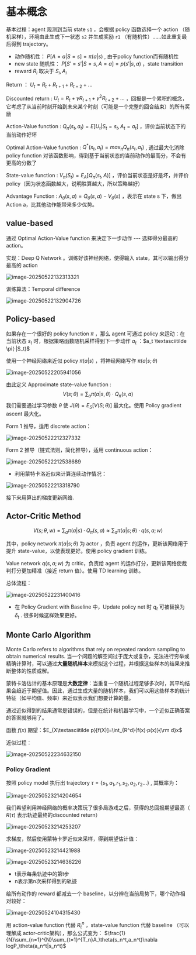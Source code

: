 # 基本概念

基本过程：agent 观测到当前 state `s1` ，会根据 policy 函数选择一个 action （随机采样），环境由此生成下一状态 `s2` 并生成奖励 `r1` （有随机性）……如此重复最后得到 trajectory。

- 动作随机性： $P[A=a|S=s]=\pi(a|s)$ , 由于policy function而有随机性
- new state 随机性： $P[S'=s'|S=s,A=a]=p(s'|s,a)$ ，state transition
- reward $R_i$ 取决于 $S_i,A_i$

Return ： $U_t = R_t + R_{t+1}+R_{t+2}+...$

Discounted return : $U_t = R_t + \gamma R_{t+1}+{\gamma}^2R_{t+2}+...$ ，回报是一个累积的概念，它考虑了从当前时刻开始到未来某个时刻（可能是一个完整的回合结束）的所有奖励

Action-Value function : $Q_{\pi}(s_t,a_t)=E[U_t|S_t=s_t,A_t=a_t]$ ，评价当前状态下的当前动作好坏

Optimal Action-Value function : $Q^*(s_t,a_t) = max_\pi Q_\pi (s_t,a_t)$ , 通过最大化消除 policy function 对该函数影响，得到基于当前状态的当前动作的最高分，不会有更高的分数了

State-value function : $V_\pi (S_t)=E_A[Q_\pi(s_t,A)]$ ，评价当前状态是好是坏，并评价policy（因为状态函数越大，说明胜算越大，所以策略越好）

Advantage Function : $A_\theta(s,a)=Q_\theta(s,a)-V_\theta(s)$ ，表示在 state s 下，做出 Action a，比其他动作能带来多少优势。



## value-based 

通过 Optimal Action-Value function 来决定下一步动作 --- 选择得分最高的 action。

实现：Deep Q Network 。训练好该神经网络，使得输入 state，其可以输出得分最高的 action

![image-20250522132313321](./basic_1.assets/image-20250522132313321.png)

训练算法：Temporal difference

![image-20250522132904726](./basic_1.assets/image-20250522132904726.png)

## Policy-based

如果存在一个很好的 policy function $\pi$ ，那么 agent 可通过 policy 来运动：在当前状态 $s_t$ 时，根据策略函数随机采样得到下一步动作 $a_t$ ：$a_t \textasciitilde \pi(·|S_t)$ 

使用一个神经网络来近似 policy $\pi(a|s)$ ，将神经网络写作  $\pi(a|s;\theta)$ 

![image-20250522205941056](./basic_1.assets/image-20250522205941056.png)

 由此定义 Approximate state-value function : 
$$
V(s;\theta)=\sum_a\pi(a|s,\theta)·Q_\pi(s,a)
$$
我们需要通过学习参数 $\theta$ 使 $J(\theta)=E_S[V(S;\theta)]$ 最大化。使用 Policy gradient ascent 最大化。

Form 1 推导，适用 discrete action：

![image-20250522212327332](./basic_1.assets/image-20250522212327332.png)

Form 2 推导（链式法则，简化推导），适用 continuous action：

![image-20250522212538689](./basic_1.assets/image-20250522212538689.png)

- 利用蒙特卡洛近似来计算连续动作情况：

![image-20250522213318790](./basic_1.assets/image-20250522213318790.png)

接下来用算出的梯度更新网络.



## Actor-Critic Method


$$
V(s;\theta,w)=\sum_a\pi(a|s)·Q_\pi(s,a) \approx \sum_a\pi(a|s;\theta)·q(s,a;w)
$$


其中，policy network $\pi(a|s;\theta)$ 为 actor ，负责 agent 的运作，更新该网络用于提升 state-value，以使表现更好。使用 policy gradient 训练。

Value network $q(s,a;w)$ 为 critic，负责给 agent 的运作打分，更新该网络使裁判打分更加精准（接近 return 值）。使用 TD learning 训练。

总体流程：

![image-20250522231400416](./basic_1.assets/image-20250522231400416.png)

- 在 Policy Gradient with Baseline 中，Update policy net 时 $q_t$ 可被替换为 $\delta_t$ . 很多时候这样效果更好。



## Monte Carlo Algorithm

Monte Carlo refers to algorithms that rely on repeated random sampling to obtain numerical results. 当一个问题的解空间过于庞大或复杂，无法进行穷举或精确计算时，可以通过**大量随机样本**来模拟这个过程，并根据这些样本的结果来推断整体的性质或解。

蒙特卡洛估计的基本原理是**大数定律**：当重复一个随机过程足够多次时，其平均结果会趋近于期望值。因此，通过生成大量的随机样本，我们可以用这些样本的统计特征（如平均值、频率）来近似表示我们想要计算的量。

通过近似得到的结果通常是错误的，但是在统计和机器学习中，一个近似正确答案的答案就够用了。

函数 $f(x)$ 期望：$E_{X\textasciitilde p}[f(X)]=\int_{R^d}{f(x)·p(x)}{\rm d}x$

近似过程：

![image-20250522234632150](./basic_1.assets/image-20250522234632150.png)



### Policy Gradient

按照 policy model 执行出 trajectory $\tau=\{s_1,a_1,r_1,s_2,a_2,r_2...\}$ , 其概率为：

![image-20250523214204654](./basic_1.assets/image-20250523214204654.png)

我们希望利用神经网络的概率决策玩了很多局游戏之后，获得的总回报期望最⾼（ $R(\tau)$ 表示轨迹最终的discounted return）

![image-20250523214253207](./basic_1.assets/image-20250523214253207.png)

求梯度，然后使用蒙特卡罗近似来采样，得到期望估计值：

![image-20250523214421988](./basic_1.assets/image-20250523214421988.png)

![image-20250523214636226](./basic_1.assets/image-20250523214636226.png)

- t表示每条轨迹中的第t步
- n表示第n次采样得到的轨迹

给所有动作的 reward 都减去一个 baseline，以分辨在当前局势下，哪个动作相对较好：

![image-20250524104315430](./basic_1.assets/image-20250524104315430.png)

用 action-value function 代替 $R_t^n$ ，state-value function 代替 baseline （可以理解成 actor-critic架构），那么公式变为： $\frac{1}{N}\sum_{n=1}^{N}\sum_{t=1}^{T_n}A_\theta(s_n^t,a_n^t)\nabla logP_\theta(a_n^t|s_n^t)$







